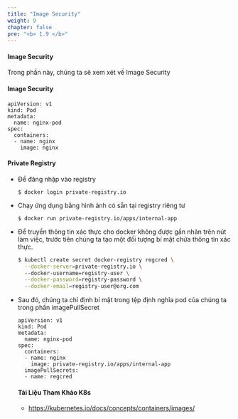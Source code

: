 ```yaml
---
title: "Image Security"
weight: 9
chapter: false
pre: "<b> 1.9 </b>"
---
```


#### Image Security

Trong phần này, chúng ta sẽ xem xét về Image Security

#### Image Security
   
  ```
  apiVersion: v1
  kind: Pod
  metadata:
    name: nginx-pod
  spec:
    containers:
    - name: nginx
      image: nginx
  ```
  
  
#### Private Registry 

- Để đăng nhập vào registry
  ```
  $ docker login private-registry.io
  ```
- Chạy ứng dụng bằng hình ảnh có sẵn tại registry riêng tư
  ```
  $ docker run private-registry.io/apps/internal-app
  ```
  
  
- Để truyền thông tin xác thực cho docker không được gắn nhãn trên nút làm việc, trước tiên chúng ta tạo một đối tượng bí mật chứa thông tin xác thực.
  ```bash
  $ kubectl create secret docker-registry regcred \
    --docker-server=private-registry.io \ 
    --docker-username=registry-user \
    --docker-password=registry-password \
    --docker-email=registry-user@org.com
  ```
- Sau đó, chúng ta chỉ định bí mật trong tệp định nghĩa pod của chúng ta trong phần imagePullSecret
  ```
  apiVersion: v1
  kind: Pod
  metadata:
    name: nginx-pod
  spec:
    containers:
    - name: nginx
      image: private-registry.io/apps/internal-app
    imagePullSecrets:
    - name: regcred
  ```

  
  #### Tài Liệu Tham Khảo K8s
  - https://kubernetes.io/docs/concepts/containers/images/